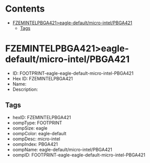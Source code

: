 



Contents
========

* [FZEMINTELPBGA421>eagle-default/micro-intel/PBGA421](#fzemintelpbga421eagle-defaultmicro-intelpbga421)
	* [Tags](#tags)

# FZEMINTELPBGA421>eagle-default/micro-intel/PBGA421

- ID: FOOTPRINT-eagle-eagle-default-micro-intel-PBGA421
- Hex ID: FZEMINTELPBGA421
- Name: 
- Description: 

## Tags

- hexID: FZEMINTELPBGA421
- oompType: FOOTPRINT
- oompSize: eagle
- oompColor: eagle-default
- oompDesc: micro-intel
- oompIndex: PBGA421
- oompName: eagle-default/micro-intel/PBGA421
- oompID: FOOTPRINT-eagle-eagle-default-micro-intel-PBGA421
